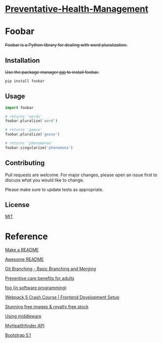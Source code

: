 # [Preventative-Health-Management](https://github.com/hmu1540/Preventative-Health-Management)

# Foobar

~~Foobar is a Python library for dealing with word pluralization.~~

## Installation

~~Use the package manager [pip](https://pip.pypa.io/en/stable/) to install foobar.~~

```bash
pip install foobar
````

## Usage

```python
import foobar

# returns 'words'
foobar.pluralize('word')

# returns 'geese'
foobar.pluralize('goose')

# returns 'phenomenon'
foobar.singularize('phenomena')
```

## Contributing
Pull requests are welcome. For major changes, please open an issue first to discuss what you would like to change.

Please make sure to update tests as appropriate.

## License
[MIT](https://choosealicense.com/licenses/mit/)

# Reference
[Make a README](https://www.makeareadme.com/)

[Awesome README](https://github.com/matiassingers/awesome-readme)

[Git Branching - Basic Branching and Merging](https://git-scm.com/book/en/v2/Git-Branching-Basic-Branching-and-Merging)

[Preventive care benefits for adults](https://www.healthcare.gov/preventive-care-adults/)

[foo (in software programming)](https://www.techtarget.com/searchapparchitecture/definition/foo-in-software-programming)

[Webpack 5 Crash Course | Frontend Development Setup](https://www.youtube.com/watch?v=IZGNcSuwBZs)

[Stunning free images & royalty free stock](https://pixabay.com/)

[Using middleware](http://expressjs.com/en/guide/using-middleware.html)

[MyHealthfinder API](https://health.gov/our-work/national-health-initiatives/health-literacy/consumer-health-content/free-web-content/apis-developers/terms-use)

[](https://docs.microsoft.com/en-us/windows/wsl/tutorials/wsl-database#install-mongodb)

[Bootstrap 5.1](https://getbootstrap.com/docs/5.1/getting-started/introduction/)